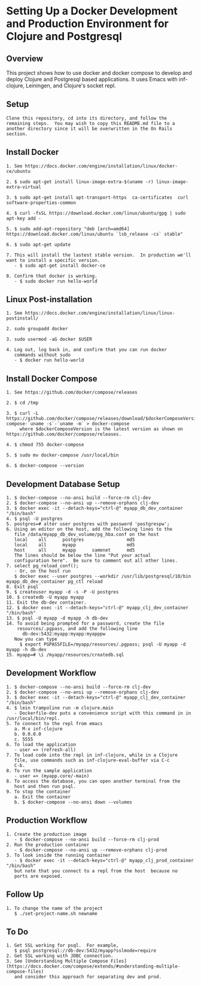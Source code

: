 # Setting Up a Docker Development and Production Environment for Clojure and Postgresql


## Overview
This project shows how to use docker and docker compose to develop and
deploy Clojure and Postgresql based applications.  It uses Emacs with
inf-clojure, Leiningen, and Clojure's socket repl.


## Setup
	Clone this repository, cd into its directory, and follow the
    remaining steps.  You may wish to copy this README.md file to a
    another directory since it will be overwritten in the On Rails
    section.


## Install Docker 
	1. See https://docs.docker.com/engine/installation/linux/docker-ce/ubuntu

	2. $ sudo apt-get install linux-image-extra-$(uname -r) linux-image-extra-virtual

	3. $ sudo apt-get install apt-transport-https  ca-certificates  curl  software-properties-common

	4. $ curl -fsSL https://download.docker.com/linux/ubuntu/gpg | sudo apt-key add -

	5. $ sudo add-apt-repository "deb [arch=amd64] https://download.docker.com/linux/ubuntu `lsb_release -cs` stable"

	6. $ sudo apt-get update

	7. This will install the lastest stable version.  In production we'll want to install a specific version.
	   - $ sudo apt-get install docker-ce

	8. Confirm that docker is working.
	   - $ sudo docker run hello-world


## Linux Post-installation
	1. See https://docs.docker.com/engine/installation/linux/linux-postinstall/

	2. sudo groupadd docker

	3. sudo usermod -aG docker $USER

	4. Log out, log back in, and confirm that you can run docker
	   commands without sudo
	   - $ docker run hello-world


## Install Docker Compose
	1. See https://github.com/docker/compose/releases
	
	2. $ cd /tmp
	
	3. $ curl -L https://github.com/docker/compose/releases/download/$dockerComposeVersion/docker-compose-`uname -s`-`uname -m` > docker-compose 
		 where $dockerComposeVersion is the latest version as shown on https://github.com/docker/compose/releases.

	4. $ chmod 755 docker-compose

	5. $ sudo mv docker-compose /usr/local/bin

	6. $ docker-compose --version


##  Development Database Setup
	1. $ docker-compose --no-ansi build --force-rm clj-dev
	2. $ docker-compose --no-ansi up --remove-orphans clj-dev
	3. $ docker exec -it --detach-keys="ctrl-@" myapp_db_dev_container "/bin/bash"
	4. $ psql -U postgres
	5. postgres=# alter user postgres with password 'postgrespw';
	6. Using an editor on the host, add the following lines to the
       file /data/myapp_db_dev_volume/pg_hba.conf on the host
	   local    all      postgres                md5
	   local	all		 myapp		 			 md5
	   host 	all		 myapp		samenet		 md5	 
	   The lines should be below the line "Put your actual
       configuration here".  Be sure to comment out all other lines.
	7. select pg_reload_conf();
	   - Or, on the host run
	   $ docker exec --user postgres --workdir /usr/lib/postgresql/10/bin myapp_db_dev_container pg_ctl reload
	8. Exit psql
	9. $ createuser myapp -d -s -P -U postgres
	10. $ createdb -U myapp myapp
	11. Exit the db-dev container.
	12. $ docker exec -it --detach-keys="ctrl-@" myapp_clj_dev_container "/bin/bash"	
	13. $ psql -U myapp -d myapp -h db-dev
	14. To avoid being prompted for a password, create the file
		resources/.pgpass, and add the following line 
		  db-dev:5432:myapp:myapp:myapppw
	   Now you can type
		 $ export PGPASSFILE=/myapp/resources/.pgpass; psql -U myapp -d myapp -h db-dev
	15. myapp=# \i /myapp/resources/createdb.sql


##  Development Workflow
	1. $ docker-compose --no-ansi build --force-rm clj-dev
	2. $ docker-compose --no-ansi up --remove-orphans clj-dev 
	3. $ docker exec -it --detach-keys="ctrl-@" myapp_clj_dev_container "/bin/bash"
	4. $ lein trampoline run -m clojure.main
	   - Dockerfile-dev puts a convenience script with this command in in /usr/local/bin/repl.
	5. To connect to the repl from emacs 
	   a. M-x inf-clojure
	   b. 0.0.0.0
	   c. 5555
	6. To load the application
	   - user => (refresh-all)	   
	7. To load code into the repl in inf-clojure, while in a Clojure
       file, use commands such as inf-clojure-eval-buffer via C-c
       C-b.
	8. To run the sample application
	   - user => (myapp.core/-main)
	8. To access the database, you can open another terminal from the
       host and then run psql.
	9. To stop the container
	   a. Exit the container
	   b. $ docker-compose --no-ansi down --volumes


##  Production Workflow
	1. Create the production image
	   - $ docker-compose --no-ansi build --force-rm clj-prod
	2. Run the production container
	   - $ docker-compose --no-ansi up --remove-orphans clj-prod
	3. To look inside the running container
	   - $ docker exec -it --detach-keys="ctrl-@" myapp_clj_prod_container "/bin/bash"
	   but note that you connect to a repl from the host  because no
	   ports are exposed.


## Follow Up
	1. To change the name of the project
	   $ ./set-project-name.sh newname


## To Do
	1. Get SSL working for psql.  For example, 
	   $ psql postgresql://db-dev:5432/myapp?sslmode=require 
	2. Get SSL working with JDBC connection.
	3. See [Understanding Multiple Compose Files](https://docs.docker.com/compose/extends/#understanding-multiple-compose-files)
       and consider this approach for separating dev and prod.
	   
